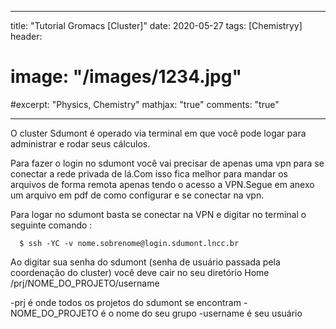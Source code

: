   ---
  title: "Tutorial Gromacs [Cluster]"
  date: 2020-05-27
  tags: [Chemistryy]
  header:
  #  image: "/images/1234.jpg"

  #excerpt: "Physics, Chemistry"
  mathjax: "true"
  comments: "true"


  ---




O cluster Sdumont é operado via terminal em  que você pode logar para  administrar e rodar seus cálculos.



Para fazer o login no sdumont você vai precisar de apenas uma vpn para se conectar a rede privada de lá.Com isso fica melhor para mandar os arquivos de forma remota apenas tendo o acesso a VPN.Segue em anexo um arquivo em pdf de como configurar e se conectar na vpn.

Para logar no sdumont basta se conectar na VPN e  digitar no terminal o seguinte comando :


```
  $ ssh -YC -v nome.sobrenome@login.sdumont.lncc.br

```

Ao digitar sua senha do sdumont (senha de usuário passada pela coordenação do cluster) você deve cair no seu diretório Home /prj/NOME_DO_PROJETO/username


-prj é onde todos os projetos do sdumont se encontram
-NOME_DO_PROJETO é o nome do seu grupo
-username  é seu usuário



















